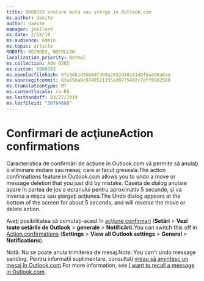 ```yaml
---
title: 9000193 anulare muta sau şterge în Outlook.com
ms.author: daeite
author: daeite
manager: joallard
ms.date: 2/28/19
ms.audience: Admin
ms.topic: article
ROBOTS: NOINDEX, NOFOLLOW
localization_priority: Normal
ms.collection: Adm_O365
ms.custom: 9000193
ms.openlocfilehash: 9fc58b1d5bb6df309a2832d38101d9f6ae90a6aa
ms.sourcegitcommit: 03a156a9c9740521155a30775492c7dff0982588
ms.translationtype: MT
ms.contentlocale: ro-RO
ms.lasthandoff: 03/22/2019
ms.locfileid: "30784668"
---
```

# <a name="action-confirmations"></a><span data-ttu-id="b9a55-102">Confirmari de acţiune</span><span class="sxs-lookup"><span data-stu-id="b9a55-102">Action confirmations</span></span>

<span data-ttu-id="b9a55-103">Caracteristica de confirmări de acţiune în Outlook.com vă permite să anulaţi o eliminare mutare sau mesaj, care ai facut greseala.</span><span class="sxs-lookup"><span data-stu-id="b9a55-103">The action confirmations feature in Outlook.com allows you to undo a move or message deletion that you just did by mistake.</span></span> <span data-ttu-id="b9a55-104">Caseta de dialog anulare apare în partea de jos a ecranului pentru aproximativ 5 secunde, şi va inversa a mişca sau ştergeţi acţiunea.</span><span class="sxs-lookup"><span data-stu-id="b9a55-104">The Undo dialog appears at the bottom of the screen for about 5 seconds, and will reverse the move or delete action.</span></span>

<span data-ttu-id="b9a55-105">Aveţi posibilitatea să comutaţi-acest în [acţiune confirmari](https://outlook.live.com/mail/options/general/notifications) (**Setări** > **Vezi toate setările de Outlook** > **generale** > **Notificări**).</span><span class="sxs-lookup"><span data-stu-id="b9a55-105">You can switch this off in [Action confirmations](https://outlook.live.com/mail/options/general/notifications) (**Settings** > **View all Outlook settings** > **General** > **Notifications**).</span></span>

<span data-ttu-id="b9a55-106">Notă: Nu se poate anula trimiterea de mesaj.</span><span class="sxs-lookup"><span data-stu-id="b9a55-106">Note: You can't undo message sending.</span></span> <span data-ttu-id="b9a55-107">Pentru informaţii suplimentare, consultaţi [vreau să amintesc un mesaj în Outlook.com](https://support.office.com/article/c069ddde-5282-4085-8f4c-d7b133324f8a).</span><span class="sxs-lookup"><span data-stu-id="b9a55-107">For more information, see [I want to recall a message in Outlook.com](https://support.office.com/article/c069ddde-5282-4085-8f4c-d7b133324f8a).</span></span>